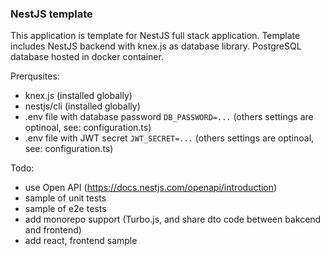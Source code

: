 ### NestJS template

This application is template for NestJS full stack application. Template includes NestJS backend with knex.js as database library. PostgreSQL database hosted in docker container.  

Prerqusites:
- knex.js (installed globally)
- nestjs/cli (installed globally)
- .env file with database password `DB_PASSWORD=...` (others settings are optinoal, see: configuration.ts)
- .env file with JWT secret `JWT_SECRET=...` (others settings are optinoal, see: configuration.ts)

Todo:
- use Open API (https://docs.nestjs.com/openapi/introduction)
- sample of unit tests
- sample of e2e tests
- add monorepo support (Turbo.js, and share dto code between bakcend and frontend)
- add react, frontend sample
